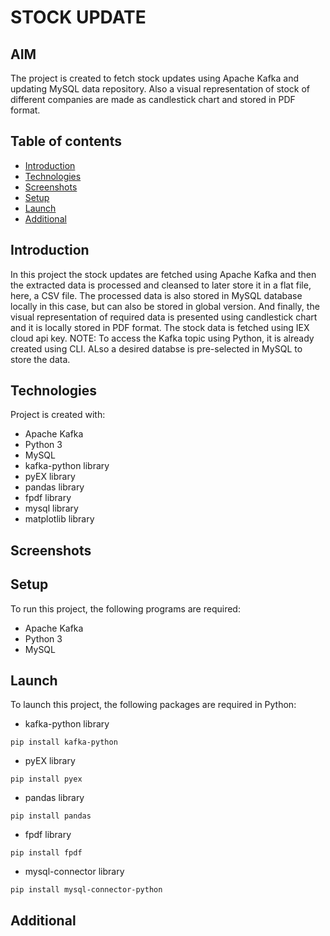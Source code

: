 # STOCK UPDATE

## AIM
The project is created to fetch stock updates using Apache Kafka and updating MySQL data repository. Also a visual representation of stock of different companies are made as candlestick chart and stored in PDF format.  

## Table of contents
* [Introduction](#Introduction)
* [Technologies](#Technologies)
* [Screenshots](#Screenshots)
* [Setup](#Setup)
* [Launch](#Launch)
* [Additional](#Additional)

## Introduction
In this project the stock updates are fetched using Apache Kafka and then the extracted data is processed and cleansed to later store it in a flat file, here, a CSV file. The processed data is also stored in MySQL database locally in this case, but can also be stored in global version. And finally, the visual representation of required data is presented using candlestick chart and it is locally stored in PDF format. The stock data is fetched using IEX cloud api key.
NOTE: To access the Kafka topic using Python, it is already created using CLI. ALso a desired databse is pre-selected in MySQL to store the data. 

## Technologies
Project is created with:
* Apache Kafka
* Python 3
* MySQL
* kafka-python library
* pyEX library
* pandas library
* fpdf library
* mysql library
* matplotlib library

## Screenshots


## Setup
To run this project, the following programs are required:
* Apache Kafka
* Python 3
* MySQL

## Launch
To launch this project, the following packages are required in Python:
* kafka-python library
```
pip install kafka-python
```
* pyEX library
```
pip install pyex
```
* pandas library
```
pip install pandas
```
* fpdf library
```
pip install fpdf
```
* mysql-connector library
```
pip install mysql-connector-python
```


## Additional
##
